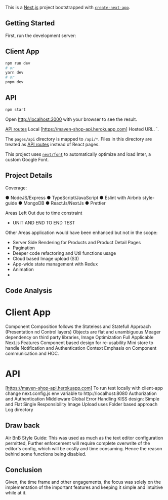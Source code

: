 This is a [Next.js](https://nextjs.org/) project bootstrapped with [`create-next-app`](https://github.com/vercel/next.js/tree/canary/packages/create-next-app).

## Getting Started

First, run the development server:

## Client App

```bash
npm run dev
# or
yarn dev
# or
pnpm dev
```

## API

```bash
npm start
```

Open [http://localhost:3000](http://localhost:3000) with your browser to see the result.

[API routes](http://localhost:8080) Local [https://maven-shop-api.herokuapp.com] Hosted URL. `.

The `pages/api` directory is mapped to `/api/*`. Files in this directory are treated as [API routes](https://nextjs.org/docs/api-routes/introduction) instead of React pages.

This project uses [`next/font`](https://nextjs.org/docs/basic-features/font-optimization) to automatically optimize and load Inter, a custom Google Font.

## Project Details

Coverage:

● NodeJS/Express
● TypeScript/JavaScript
● Eslint with Airbnb style-guide
● MongoDB
● ReactJs/NextJs
● Prettier

Areas Left Out due to time constraint

- UNIT AND END TO END TEST

Other Areas application would have been enhanced but not in the scope:

- Server Side Rendering for Products and Product Detail Pages
- Pagination
- Deeper code refactoring and Util functions usage
- Cloud based Image upload (S3)
- App-wide state management with Redux
- Animation
-

## Code Analysis

# Client App

Component Composition follows the Stateless and Statefull Approach (Presentation nd Control layers)
Objects are flat and unambiguous
Meager dependency on third party libraries,
Image Optimization
Full Applicable Next.js Features
Component based design for re-usability
Mini store to handle Notification and Authentication Context
Emphasis on Component communication and HOC.

# API

[https://maven-shop-api.herokuapp.com]
To run test locally with client-app change next.config.js env variable to http://localhost:8080
Authorization and Authentication Middleware
Global Error Handling
KISS design: Simple and Flat
Single Responsibility
Image Upload uses Folder based approach
Log directory

## Draw back

Air BnB Style Guide: This was used as much as the text editor configuration permitted, Further enforcement will require complete overwrite of the editor's config, which will be costly and time consuming.
Hence the reason behind some functions being disabled.

## Conclusion

Given, the time frame and other engagements, the focus was solely on the implementation of the important features and keeping it simple and intuitive while at it.
